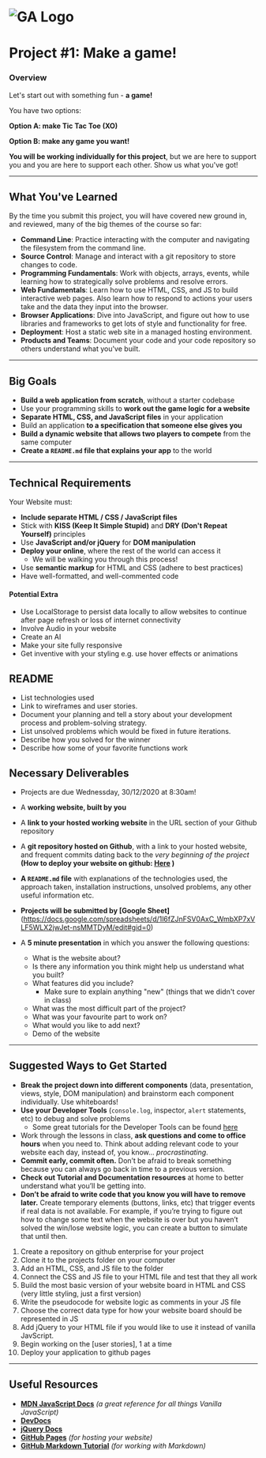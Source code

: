 # ![GA Logo](https://ga-dash.s3.amazonaws.com/production/assets/logo-9f88ae6c9c3871690e33280fcf557f33.png) 

# Project #1:  Make a game!

### Overview

Let's start out with something fun - **a game!**

You have two options:

**Option A: make Tic Tac Toe (XO)**

**Option B: make any game you want!**



**You will be working individually for this project**, but we are here to support you and you are here to support each other. Show us what you've got!

---

## What You've Learned

By the time you submit this project, you will have covered new ground in, and reviewed, many of the big themes of the course so far:

- **Command Line**: Practice interacting with the computer and navigating the filesystem from the command line.
- **Source Control**: Manage and interact with a git repository to store changes to code.
- **Programming Fundamentals**: Work with objects, arrays, events, while learning how to strategically solve problems and resolve errors.
- **Web Fundamentals**: Learn how to use HTML, CSS, and JS to build interactive web pages. Also learn how to respond to actions your users take and the data they input into the browser.
- **Browser Applications**: Dive into JavaScript, and figure out how to use libraries and frameworks to get lots of style and functionality for free.
- **Deployment**: Host a static web site in a managed hosting environment.
- **Products and Teams**: Document your code and your code repository so others understand what you've built.

---

## Big Goals

- **Build a web application from scratch**, without a starter codebase
- Use your programming skills to **work out the game logic for a website**
- **Separate HTML, CSS, and JavaScript files** in your application
- Build an application **to a specification that someone else gives you**
- **Build a dynamic website that allows two players to compete** from the same computer
- **Create a `README.md` file that explains your app** to the world

---

## Technical Requirements

Your Website must:

- **Include separate HTML / CSS / JavaScript files**
- Stick with **KISS (Keep It Simple Stupid)** and **DRY (Don't Repeat Yourself)** principles
- Use **JavaScript and/or jQuery** for **DOM manipulation**
- **Deploy your  online**, where the rest of the world can access it
  - We will be walking you through this process!
- Use **semantic markup** for HTML and CSS (adhere to best practices)
- Have well-formatted, and well-commented code


#### Potential Extra 

- Use LocalStorage to persist data locally to allow websites to continue after page refresh or loss of internet connectivity
- Involve Audio in your website
- Create an AI 
- Make your site fully responsive 
- Get inventive with your styling e.g. use hover effects or animations


## README 

- List technologies used
- Link to wireframes and user stories.
- Document your planning and tell a story about your development process and problem-solving strategy.
- List unsolved problems which would be fixed in future iterations.
- Describe how you solved for the winner
- Describe how some of your favorite functions work

## Necessary Deliverables
* Projects are due Wednessday, 30/12/2020 at 8:30am!

- A **working website, built by you**
- A **link to your hosted working website** in the URL section of your Github repository
- A **git repository hosted on Github**, with a link to your hosted website, and frequent commits dating back to the _very beginning of the project_ **(How to deploy your website on github: [Here](https://git.generalassemb.ly/JDI-KSA/github-website-deploy) )** 

- **A `README.md` file** with explanations of the technologies used, the approach taken, installation instructions, unsolved problems, any other useful information etc.

- **Projects will be submitted by [Google Sheet]**(https://docs.google.com/spreadsheets/d/1l6fZJnFSV0AxC_WmbXP7xVLF5WLX2jwJet-nsMMTDyM/edit#gid=0)

- A **5 minute presentation** in which you answer the following questions:
  - What is the website about?
  - Is there any information you think might help us understand what you built?
  - What features did you include?
    - Make sure to explain anything "new" (things that we didn't cover in class)
  - What was the most difficult part of the project?
  - What was your favourite part to work on?
  - What would you like to add next?
  - Demo of the website

---

## Suggested Ways to Get Started

- **Break the project down into different components** (data, presentation, views, style, DOM manipulation) and brainstorm each component individually. Use whiteboards!
- **Use your Developer Tools** (`console.log`, inspector, `alert` statements, etc) to debug and solve problems
  - Some great tutorials for the Developer Tools can be found [here](https://developers.google.com/web/tools/chrome-devtools/)
- Work through the lessons in class, **ask questions and come to office hours** when you need to. Think about adding relevant code to your website each day, instead of, you know... _procrastinating_.
- **Commit early, commit often.** Don’t be afraid to break something because you can always go back in time to a previous version.
- **Check out Tutorial and Documentation resources** at home to better understand what you’ll be getting into.
- **Don’t be afraid to write code that you know you will have to remove later.** Create temporary elements (buttons, links, etc) that trigger events if real data is not available. For example, if you’re trying to figure out how to change some text when the website is over but you haven’t solved the win/lose website logic, you can create a button to simulate that until then.

1.  Create a repository on github enterprise for your project
2.  Clone it to the projects folder on your computer
3.  Add an HTML, CSS, and JS file to the folder
4.  Connect the CSS and JS file to your HTML file and test that they all work
5.  Build the most basic version of your website board in HTML and CSS (very little styling, just a first version)
6.  Write the pseudocode for website logic as comments in your JS file
7.  Choose the correct data type for how your website board should be represented in JS
8.  Add jQuery to your HTML file if you would like to use it instead of vanilla JavScript.
9.  Begin working on the [user stories], 1 at a time
10.  Deploy your application to github pages
---

## Useful Resources
- **[MDN JavaScript Docs](https://developer.mozilla.org/en-US/docs/Web/JavaScript)** _(a great reference for all things Vanilla JavaScript)_
- **[DevDocs](https://devdocs.io/)**
- **[jQuery Docs](http://api.jquery.com)**
- **[GitHub Pages](https://pages.github.com)** _(for hosting your website)_
- **[GitHub Markdown Tutorial](https://guides.github.com/features/mastering-markdown/)** _(for working with Markdown)_
